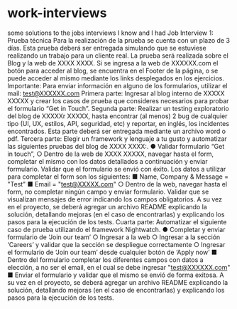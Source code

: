 # work-interviews
some solutions to the jobs interviews I know and I had
Job Interview 1:
Prueba técnica
Para la realización de la prueba se cuenta con un plazo de 3 días.
Esta prueba deberá ser entregada simulando que se estuviese realizando un trabajo para un
cliente real.
La prueba será realizada sobre el Blog y la web de XXXX XXXX. Si se ingresa a la web de
XXXXXX.com el botón para acceder al blog, se encuentra en el Footer
de la página, o se puede acceder al mismo mediante los links desplegados en los ejercicios.
Importante: Para enviar información en alguno de los formularios, utilizar el mail:
test@XXXXXX.com
Primera parte:
Ingresar al blog interno de XXXXX XXXXX y crear los casos de prueba que consideres
necesarios para probar el formulario “Get in Touch”.
Segunda parte:
Realizar un testing exploratorio del blog de XXXXXr XXXXX, hasta encontrar (al menos) 2 bug
de cualquier tipo (UI, UX, estilos, API, seguridad, etc) y reportar, en inglés, los incidentes
encontrados. Esta parte deberá ser entregada mediante un archivo word o pdf.
Tercera parte:
Elegir un framework y lenguaje a tu gusto y automatizar las siguientes pruebas del blog de
XXXX XXXX:.
● Validar formulario “Get in touch”,
○ Dentro de la web de XXXX XXXXX, navegar hasta el form, completar el mismo
con los datos detallados a continuación y enviar formulario. Validar que el
formulario se envió con éxito. Los datos a utilizar para completar el form son los
siguientes:
■ Name, Company & Message = "Test"
■ Email = "test@XXXXX.com"
○ Dentro de la web, navegar hasta el form, no completar
ningún campo y enviar formulario. Validar que se visualizan mensajes de error
indicando los campos obligatorios.
A su vez en el proyecto, se deberá agregar un archivo README explicando la solución,
detallando mejoras (en el caso de encontrarlas) y explicando los pasos para la ejecución de los
tests.
Cuarta parte:
Automatizar el siguiente caso de prueba utilizando el framework Nightwatch.
● Completar y enviar formulario de ‘Join our team’
○ Ingresar a la web
○ Ingresar a la sección ‘Careers’ y validar que la sección se despliegue
correctamente
○ Ingresar el formulario de ‘Join our team’ desde cualquier botón de ‘Apply now’
■ Dentro del formulario completar los diferentes campos con datos a
elección, a no ser el email, en el cual se debe ingresar
"test@XXXXXX.com"
■ Enviar el formulario y validar que el mismo se envió de forma exitosa.
A su vez en el proyecto, se deberá agregar un archivo README explicando la solución,
detallando mejoras (en el caso de encontrarlas) y explicando los pasos para la ejecución de los
tests.
